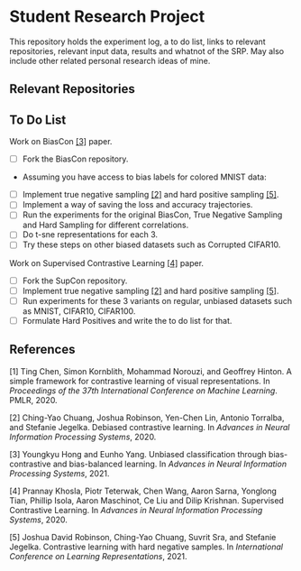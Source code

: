 # Student Research Project

This repository holds the experiment log, a to do list, links to relevant repositories, relevant input data, results and whatnot of the SRP. May also include other related personal research ideas of mine. 

## Relevant Repositories

## To Do List

Work on BiasCon [[3]](#3) paper. 
- [ ] Fork the BiasCon repository.
- Assuming you have access to bias labels for colored MNIST data:
- [ ] Implement true negative sampling [[2]](#2) and hard positive sampling [[5]](#5).
- [ ] Implement a way of saving the loss and accuracy trajectories. 
- [ ] Run the experiments for the original BiasCon, True Negative Sampling and Hard Sampling for different correlations.
- [ ] Do t-sne representations for each 3.
- [ ] Try these steps on other biased datasets such as Corrupted CIFAR10.  

Work on Supervised Contrastive Learning [[4]](#4) paper.
- [ ] Fork the SupCon repository.
- [ ] Implement true negative sampling [[2]](#2) and hard positive sampling [[5]](#5).
- [ ] Run experiments for these 3 variants on regular, unbiased datasets such as MNIST, CIFAR10, CIFAR100. 
- [ ] Formulate Hard Positives and write the to do list for that. 

## References

<a id="1">[1]</a> 
Ting Chen, Simon Kornblith, Mohammad Norouzi, and Geoffrey Hinton. A simple
framework for contrastive learning of visual representations. In *Proceedings of the
37th International Conference on Machine Learning*. PMLR, 2020.

<a id="2">[2]</a> 
Ching-Yao Chuang, Joshua Robinson, Yen-Chen Lin, Antonio Torralba, and Stefanie
Jegelka. Debiased contrastive learning. In *Advances in Neural Information Processing
Systems*, 2020.

<a id="3">[3]</a>
Youngkyu Hong and Eunho Yang. Unbiased classification through bias-contrastive
and bias-balanced learning. In *Advances in Neural Information Processing Systems*,
2021.

<a id="4">[4]</a> 
Prannay Khosla, Piotr Teterwak, Chen Wang, Aaron Sarna, Yonglong Tian, Phillip Isola, Aaron Maschinot, Ce Liu and Dilip Krishnan. Supervised Contrastive Learning. In *Advances in Neural Information Processing Systems*, 2020. 

<a id="5">[5]</a> 
Joshua David Robinson, Ching-Yao Chuang, Suvrit Sra, and Stefanie Jegelka. Contrastive learning with hard negative samples. In *International Conference on Learning Representations*, 2021.

